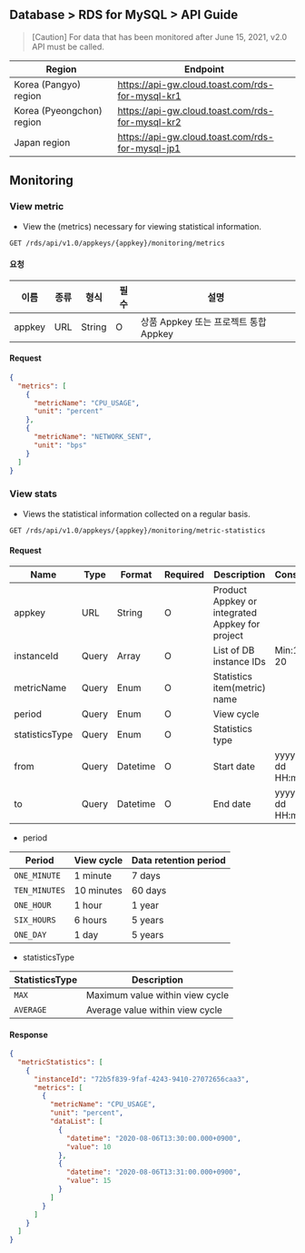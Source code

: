 
## Database > RDS for MySQL > API Guide

> [Caution] For data that has been monitored after June 15, 2021, v2.0 API must be called.

| Region | Endpoint |
|---|---|
| Korea (Pangyo) region | https://api-gw.cloud.toast.com/rds-for-mysql-kr1 |
| Korea (Pyeongchon) region | https://api-gw.cloud.toast.com/rds-for-mysql-kr2 |
| Japan region | https://api-gw.cloud.toast.com/rds-for-mysql-jp1 |

## Monitoring

### View metric

- View the (metrics) necessary for viewing statistical information.

```
GET /rds/api/v1.0/appkeys/{appkey}/monitoring/metrics
```

#### 요청

| 이름 | 종류 | 형식 | 필수 | 설명 |
|---|---|---|---|---|
| appkey | URL | String | O | 상품 Appkey 또는 프로젝트 통합 Appkey |

#### Request

```json
{
  "metrics": [
    {
      "metricName": "CPU_USAGE",
      "unit": "percent"
    },
    {
      "metricName": "NETWORK_SENT",
      "unit": "bps"
    }
  ]
}
```

### View stats

- Views the statistical information collected on a regular basis.

```
GET /rds/api/v1.0/appkeys/{appkey}/monitoring/metric-statistics
```

#### Request

| Name | Type | Format | Required | Description | Constraints |
|---|---|---|---|---|---|
| appkey | URL | String | O | Product Appkey or integrated Appkey for project | |
| instanceId | Query | Array | O | List of DB instance IDs | Min:1, Max: 20 |
| metricName | Query | Enum | O | Statistics item(metric) name | |
| period | Query | Enum | O | View cycle | |
| statisticsType | Query | Enum | O | Statistics type | |
| from | Query | Datetime | O | Start date | yyyy-MM-dd HH:mm:ss |
| to | Query | Datetime | O | End date | yyyy-MM-dd HH:mm:ss |

- period

| Period | View cycle | Data retention period |
|---|---| --- |
| `ONE_MINUTE` | 1 minute | 7 days |
| `TEN_MINUTES` | 10 minutes | 60 days |
| `ONE_HOUR` | 1 hour | 1 year |
| `SIX_HOURS` | 6 hours | 5 years |
| `ONE_DAY` | 1 day | 5 years |

- statisticsType

| StatisticsType | Description |
|---|---|
| `MAX` | Maximum value within view cycle |
| `AVERAGE` | Average value within view cycle |

#### Response

```json
{
  "metricStatistics": [
    {
      "instanceId": "72b5f839-9faf-4243-9410-27072656caa3",
      "metrics": [
        {
          "metricName": "CPU_USAGE",
          "unit": "percent",
          "dataList": [
            {
              "datetime": "2020-08-06T13:30:00.000+0900",
              "value": 10
            },
            {
              "datetime": "2020-08-06T13:31:00.000+0900",
              "value": 15
            }
          ]
        }
      ]
    }
  ]
}
```

